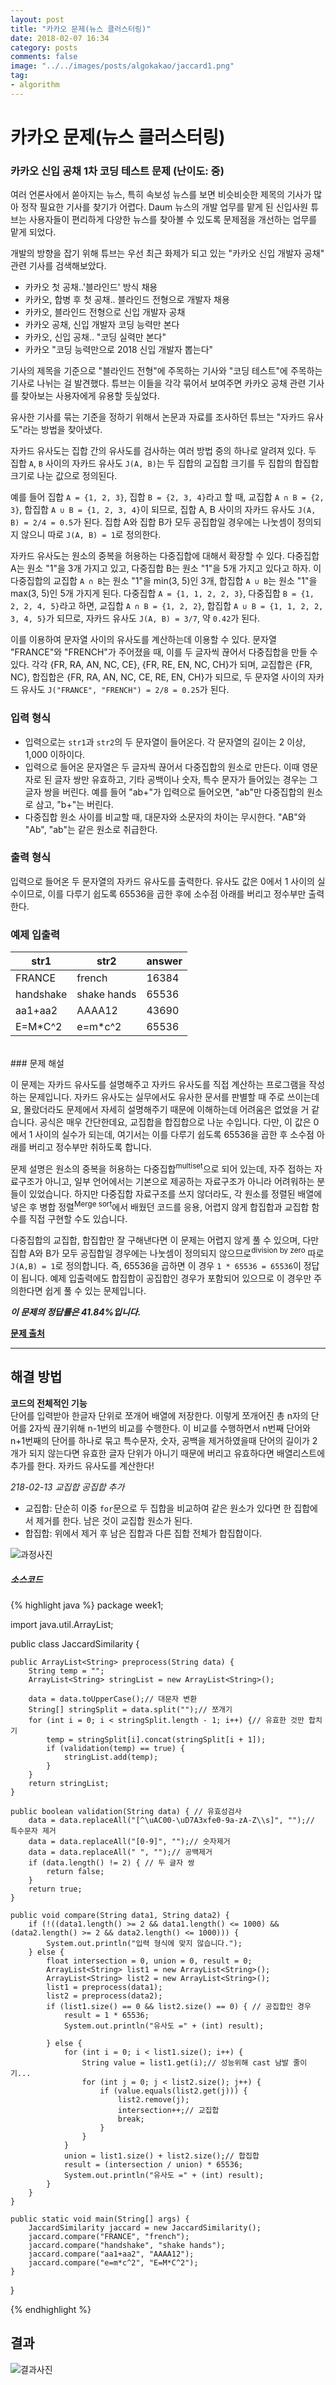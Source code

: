 ```yaml
---
layout: post
title: "카카오 문제(뉴스 클러스터링)"
date: 2018-02-07 16:34
category: posts
comments: false
image: "../../images/posts/algokakao/jaccard1.png"
tag:
- algorithm
---
```

# 카카오 문제(뉴스 클러스터링)
### 카카오 신입 공채 1차 코딩 테스트 문제 (난이도: 중)

여러 언론사에서 쏟아지는 뉴스, 특히 속보성 뉴스를 보면 비슷비슷한 제목의 기사가 많아 정작 필요한 기사를 찾기가 어렵다. Daum 뉴스의 개발 업무를 맡게 된 신입사원 튜브는 사용자들이 편리하게 다양한 뉴스를 찾아볼 수 있도록 문제점을 개선하는 업무를 맡게 되었다.

개발의 방향을 잡기 위해 튜브는 우선 최근 화제가 되고 있는 "카카오 신입 개발자 공채" 관련 기사를 검색해보았다.

- 카카오 첫 공채..'블라인드' 방식 채용
- 카카오, 합병 후 첫 공채.. 블라인드 전형으로 개발자 채용
- 카카오, 블라인드 전형으로 신입 개발자 공채
- 카카오 공채, 신입 개발자 코딩 능력만 본다
- 카카오, 신입 공채.. "코딩 실력만 본다"
- 카카오 "코딩 능력만으로 2018 신입 개발자 뽑는다"

기사의 제목을 기준으로 "블라인드 전형"에 주목하는 기사와 "코딩 테스트"에 주목하는 기사로 나뉘는 걸 발견했다. 튜브는 이들을 각각 묶어서 보여주면 카카오 공채 관련 기사를 찾아보는 사용자에게 유용할 듯싶었다.

유사한 기사를 묶는 기준을 정하기 위해서 논문과 자료를 조사하던 튜브는 "자카드 유사도"라는 방법을 찾아냈다.

자카드 유사도는 집합 간의 유사도를 검사하는 여러 방법 중의 하나로 알려져 있다. 두 집합 `A`, `B` 사이의 자카드 유사도 `J(A, B)`는 두 집합의 교집합 크기를 두 집합의 합집합 크기로 나눈 값으로 정의된다.

예를 들어 집합 `A = {1, 2, 3}`, 집합 `B = {2, 3, 4}`라고 할 때, 교집합 `A ∩ B = {2, 3}`, 합집합 `A ∪ B = {1, 2, 3, 4}`이 되므로, 집합 A, B 사이의 자카드 유사도 `J(A, B) = 2/4 = 0.5`가 된다. 집합 A와 집합 B가 모두 공집합일 경우에는 나눗셈이 정의되지 않으니 따로 `J(A, B) = 1`로 정의한다.

자카드 유사도는 원소의 중복을 허용하는 다중집합에 대해서 확장할 수 있다. 다중집합 A는 원소 "1"을 3개 가지고 있고, 다중집합 B는 원소 "1"을 5개 가지고 있다고 하자. 이 다중집합의 교집합 `A ∩ B`는 원소 "1"을 min(3, 5)인 3개, 합집합 `A ∪ B`는 원소 "1"을 max(3, 5)인 5개 가지게 된다. 다중집합 `A = {1, 1, 2, 2, 3}`, 다중집합 `B = {1, 2, 2, 4, 5}`라고 하면, 교집합 `A ∩ B = {1, 2, 2}`, 합집합 `A ∪ B = {1, 1, 2, 2, 3, 4, 5}`가 되므로, 자카드 유사도 `J(A, B) = 3/7`, 약 `0.42`가 된다.

이를 이용하여 문자열 사이의 유사도를 계산하는데 이용할 수 있다. 문자열 "FRANCE"와 "FRENCH"가 주어졌을 때, 이를 두 글자씩 끊어서 다중집합을 만들 수 있다. 각각 {FR, RA, AN, NC, CE}, {FR, RE, EN, NC, CH}가 되며, 교집합은 {FR, NC}, 합집합은 {FR, RA, AN, NC, CE, RE, EN, CH}가 되므로, 두 문자열 사이의 자카드 유사도 `J("FRANCE", "FRENCH") = 2/8 = 0.25`가 된다.

### 입력 형식

- 입력으로는 `str1`과 `str2`의 두 문자열이 들어온다. 각 문자열의 길이는 2 이상, 1,000 이하이다.
- 입력으로 들어온 문자열은 두 글자씩 끊어서 다중집합의 원소로 만든다. 이때 영문자로 된 글자 쌍만 유효하고, 기타 공백이나 숫자, 특수 문자가 들어있는 경우는 그 글자 쌍을 버린다. 예를 들어 "ab+"가 입력으로 들어오면, "ab"만 다중집합의 원소로 삼고, "b+"는 버린다.
- 다중집합 원소 사이를 비교할 때, 대문자와 소문자의 차이는 무시한다. "AB"와 "Ab", "ab"는 같은 원소로 취급한다.

### 출력 형식

입력으로 들어온 두 문자열의 자카드 유사도를 출력한다. 유사도 값은 0에서 1 사이의 실수이므로, 이를 다루기 쉽도록 65536을 곱한 후에 소수점 아래를 버리고 정수부만 출력한다.

### 예제 입출력

| str1 | str2 | answer |
| ---- | ---- | ------ |
| FRANCE | french | 16384 |
| handshake | shake hands | 65536 |
| aa1+aa2 | AAAA12 | 43690 |
| E=M*C^2 | e=m*c^2 | 65536 |   


<br>
### 문제 해설

이 문제는 자카드 유사도를 설명해주고 자카드 유사도를 직접 계산하는 프로그램을 작성하는 문제입니다. 자카드 유사도는 실무에서도 유사한 문서를 판별할 때 주로 쓰이는데요, 몰랐더라도 문제에서 자세히 설명해주기 때문에 이해하는데 어려움은 없었을 거 같습니다. 공식은 매우 간단한데요, 교집합을 합집합으로 나눈 수입니다. 다만, 이 값은 0에서 1 사이의 실수가 되는데, 여기서는 이를 다루기 쉽도록 65536을 곱한 후 소수점 아래를 버리고 정수부만 취하도록 합니다.

문제 설명은 원소의 중복을 허용하는 다중집합<sup>multiset</sup>으로 되어 있는데, 자주 접하는 자료구조가 아니고, 일부 언어에서는 기본으로 제공하는 자료구조가 아니라 어려워하는 분들이 있었습니다. 하지만 다중집합 자료구조를 쓰지 않더라도, 각 원소를 정렬된 배열에 넣은 후 병합 정렬<sup>Merge sort</sup>에서 배웠던 코드를 응용, 어렵지 않게 합집합과 교집합 함수를 직접 구현할 수도 있습니다.

다중집합의 교집합, 합집합만 잘 구해낸다면 이 문제는 어렵지 않게 풀 수 있으며, 다만 집합 A와 B가 모두 공집합일 경우에는 나눗셈이 정의되지 않으므로<sup>division by zero</sup> 따로 `J(A,B) = 1`로 정의합니다. 즉, 65536을 곱하면 이 경우 `1 * 65536 = 65536`이 정답이 됩니다. 예제 입출력에도 합집합이 공집합인 경우가 포함되어 있으므로 이 경우만 주의한다면 쉽게 풀 수 있는 문제입니다.

_**이 문제의 정답률은 41.84%입니다.**_

**[문제 출처](http://tech.kakao.com/2017/09/27/kakao-blind-recruitment-round-1/)**

------------------------------------------------------

## 해결 방법  
**코드의 전체적인 기능**  
단어를 입력받아 한글자 단위로 쪼개어 배열에 저장한다. 이렇게 쪼개어진 총 n자의 단어를 2자씩 끊기위해 n-1번의 비교를 수행한다. 이 비교를 수행하면서 n번째 단어와 n+1번째의 단어를 하나로 묶고 특수문자, 숫자, 공백을 제거하였을때 단어의 길이가 2개가 되지 않는다면 유효한 글자 단위가 아니기 때문에 버리고 유효하다면 배열리스트에 추가를 한다. 자카드 유사도를 계산한다!  

  
_218-02-13  교집합 공집합 추가_      
 - 교집합: 단순히 이중 `for`문으로 두 집합을 비교하여 같은 원소가 있다면 한 집합에서 제거를 한다. 남은 것이 교집합 원소가 된다.
 - 합집합: 위에서 제거 후 남은 집합과 다른 집합 전체가 합집합이다.
  
![과정사진](../../images/posts/algokakao/jaccard1.png)

##### 소스코드
{% highlight java %}
package week1;

import java.util.ArrayList;

public class JaccardSimilarity {

	public ArrayList<String> preprocess(String data) {
		String temp = "";
		ArrayList<String> stringList = new ArrayList<String>();

		data = data.toUpperCase();// 대문자 변환
		String[] stringSplit = data.split("");// 쪼개기
		for (int i = 0; i < stringSplit.length - 1; i++) {// 유효한 것만 합치기
			temp = stringSplit[i].concat(stringSplit[i + 1]);
			if (validation(temp) == true) {
				stringList.add(temp);
			}
		}
		return stringList;
	}

	public boolean validation(String data) { // 유효성검사
		data = data.replaceAll("[^\uAC00-\uD7A3xfe0-9a-zA-Z\\s]", "");// 특수문자 제거
		data = data.replaceAll("[0-9]", "");// 숫자제거
		data = data.replaceAll(" ", "");// 공백제거
		if (data.length() != 2) { // 두 글자 쌍
			return false;
		}
		return true;
	}

	public void compare(String data1, String data2) {
		if (!((data1.length() >= 2 && data1.length() <= 1000) && (data2.length() >= 2 && data2.length() <= 1000))) {
			System.out.println("입력 형식에 맞지 않습니다.");
		} else {
			float intersection = 0, union = 0, result = 0;
			ArrayList<String> list1 = new ArrayList<String>();
			ArrayList<String> list2 = new ArrayList<String>();
			list1 = preprocess(data1);
			list2 = preprocess(data2);
			if (list1.size() == 0 && list2.size() == 0) { // 공집합인 경우
				result = 1 * 65536;
				System.out.println("유사도 =" + (int) result);

			} else {
				for (int i = 0; i < list1.size(); i++) {
					String value = list1.get(i);// 성능위해 cast 남발 줄이기...
					for (int j = 0; j < list2.size(); j++) {
						if (value.equals(list2.get(j))) {
							list2.remove(j);
							intersection++;// 교집합
							break;
						}
					}
				}
				union = list1.size() + list2.size();// 합집합
				result = (intersection / union) * 65536;
				System.out.println("유사도 =" + (int) result);
			}
		}
	}

	public static void main(String[] args) {
		JaccardSimilarity jaccard = new JaccardSimilarity();
		jaccard.compare("FRANCE", "french");
		jaccard.compare("handshake", "shake hands");
		jaccard.compare("aa1+aa2", "AAAA12");
		jaccard.compare("e=m*c^2", "E=M*C^2");
	}

}

{% endhighlight %}  
## 결과
![결과사진](../../images/posts/algokakao/jaccard.png)
